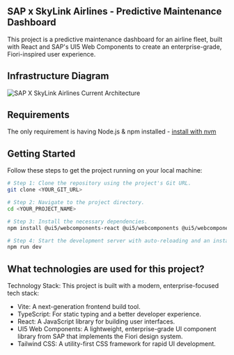 ## SAP x SkyLink Airlines - Predictive Maintenance Dashboard
This project is a predictive maintenance dashboard for an airline fleet, built with React and SAP's UI5 Web Components to create an enterprise-grade, Fiori-inspired user experience.

## Infrastructure Diagram
![SAP X SkyLink Airlines Current Architecture](https://github.com/YongERong/sap-scale-8/blob/main/SAP%20SCALE%20Current%20Architecture%20Diagram.png?raw=True)

## Requirements
The only requirement is having Node.js & npm installed - [install with nvm](https://github.com/nvm-sh/nvm#installing-and-updating)

## Getting Started
Follow these steps to get the project running on your local machine:

```bash
# Step 1: Clone the repository using the project's Git URL.
git clone <YOUR_GIT_URL>

# Step 2: Navigate to the project directory.
cd <YOUR_PROJECT_NAME>

# Step 3: Install the necessary dependencies.
npm install @ui5/webcomponents-react @ui5/webcomponents @ui5/webcomponents-fiori @react-google-maps/api

# Step 4: Start the development server with auto-reloading and an instant preview.
npm run dev
```

## What technologies are used for this project?

Technology Stack: 
This project is built with a modern, enterprise-focused tech stack:

- Vite: A next-generation frontend build tool.
- TypeScript: For static typing and a better developer experience.
- React: A JavaScript library for building user interfaces.
- UI5 Web Components: A lightweight, enterprise-grade UI component library from SAP that implements the Fiori design system.
- Tailwind CSS: A utility-first CSS framework for rapid UI development. 
